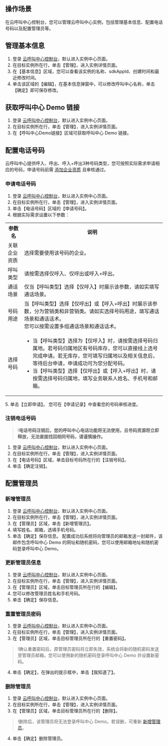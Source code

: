 ## 操作场景
在云呼叫中心控制台，您可以管理云呼叫中心实例，包括管理基本信息、配置电话号码以及配置管理员等。

## 管理基本信息
1. 登录 [云呼叫中心控制台](https://console.cloud.tencent.com/ccc)，默认进入实例中心页面。
2. 在目标实例所在行，单击【管理】，进入实例详情页面。
3. 在【基本信息】区域，您可以查看该实例的名称、sdkAppId、创建时间和最近修改时间。
4. 单击该区域的【编辑】，在基本信息弹窗中，可以修改呼叫中心名称，单击【确定】即可保存修改。

## 获取呼叫中心 Demo 链接
1. 登录 [云呼叫中心控制台](https://console.cloud.tencent.com/ccc)，默认进入实例中心页面。
2. 在目标实例所在行，单击【管理】，进入实例详情页面。
3. 在【呼叫中心Demo链接】区域可获取呼叫中心 Demo 链接。

## 配置电话号码
云呼叫中心提供呼入、呼出、呼入+呼出3种号码类型，您可按照实际需求申请相应的号码，申请号码前需 [添加企业资质](https://cloud.tencent.com/document/product/679/41352#Add) 且审核通过。

### 申请电话号码
1. 登录 [云呼叫中心控制台](https://console.cloud.tencent.com/ccc)，默认进入实例中心页面。
2. 在目标实例所在行，单击【管理】，进入实例详情页面。
3. 单击【电话号码】区域的【申请号码】。
4. 根据实际需求设置以下参数：
 <table>
<tr>
<th>参数名</th>
<th>说明</th>
</tr>
<tr>
<td>关联企业资质</td>
<td>选择需要使用该号码的企业。</td>
</tr>
<tr>
<td>呼叫类型</td>
<td>请按需选择仅呼入、仅呼出或呼入+呼出。</td>
</tr>
<tr>
<td>通话场景</td>
<td>仅当【呼叫类型】选择【仅呼入】时展示该参数，请如实填写通话场景。</td>
</tr>
<tr>
<td>号码用途</td>
<td>当【呼叫类型】选择【仅呼出】或【呼入+呼出】时展示该参数，分为营销类和非营销类。请如实选择号码用途，填写通话场景和通话话术。<br>您可以按需设置多组通话场景和通话话术。</td>
</tr>
<tr>
<td>选择号码</td>
<td><ul><li>当【呼叫类型】选择为【仅呼入】时，请按需选择号码归属地。若号码归属地区有号码库存，您可以直接线上选号完成申请。若无库存，您可填写归属地以及相关信息后，等待后台申请，申请成功可为您分配号码。</li><li>当【呼叫类型】选择【仅呼出】或【呼入+呼出】时，请按需选择号码归属地，填写业务联系人姓名、手机号和邮箱。</li></ul></td>
</tr>
</table>
5. 单击【立即申请】。 
 您可在【申请记录】中查看您的号码审核进度。
 
### 注销电话号码
>!**电话号码注销后，您的呼叫中心电话功能将无法使用，且号码资源将立即释放，无法直接找回相同号码，请谨慎操作。**

1. 登录 [云呼叫中心控制台](https://console.cloud.tencent.com/ccc)，默认进入实例中心页面。
2. 在目标实例所在行，单击【管理】，进入实例详情页面。
3. 在【电话号码】区域，单击目标号码所在行的【注销号码】。
4. 单击【确定注销】。

## 配置管理员
<span id="AddAdmin"></span>
### 新增管理员
1. 登录 [云呼叫中心控制台](https://console.cloud.tencent.com/ccc)，默认进入实例中心页面。
2. 在目标实例所在行，单击【管理】，进入实例详情页面。
3. 在【管理员】区域，单击【新增管理员】。
4. 填写姓名、邮箱，选填手机号码。
5. 单击【确定】保存信息。
 配置成功后系统将向管理员的邮箱发送一封邮件，该邮件包含呼叫中心 Demo 的网址和随机密码，您可以使用邮箱地址和随机密码登录呼叫中心 Demo。

### 更新管理员信息
1. 登录 [云呼叫中心控制台](https://console.cloud.tencent.com/ccc)，默认进入实例中心页面。
2. 在目标实例所在行，单击【管理】，进入实例详情页面。
3. 在【管理员】区域，单击目标管理员所在行的【编辑】。
4. 您可以修改管理员姓名和手机号码。
5. 单击【确定】保存信息。

### 重置管理员密码
1. 登录 [云呼叫中心控制台](https://console.cloud.tencent.com/ccc)，默认进入实例中心页面。
2. 在目标实例所在行，单击【管理】，进入实例详情页面。
3. 在【管理员】区域，单击目标管理员所在行的【重置密码】。
 >!确认重置密码后，原管理员密码将立即失效，系统会将新的随机密码发送至管理员邮箱，您可以使用新的随机密码登录呼叫中心 Demo 并设置新密码。
4. 单击【确定】，在弹出的提示框中，单击【我知道了】。

### 删除管理员
1. 登录 [云呼叫中心控制台](https://console.cloud.tencent.com/ccc)，默认进入实例中心页面。
2. 在目标实例所在行，单击【管理】，进入实例详情页面。
3. 在【管理员】区域，单击目标管理员所在行的【删除】。
 >!删除后，该管理员将无法登录呼叫中心 Demo。若误删，可重新 [新增管理员](#AddAdmin)。
4. 单击【确定】删除管理员。

